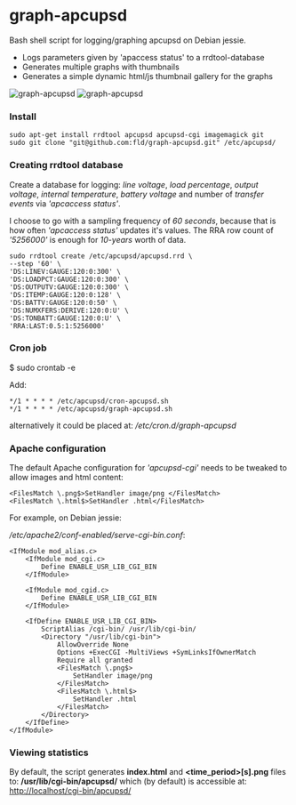 # graph-apcupsd
Bash shell script for logging/graphing apcupsd on Debian jessie.

 * Logs parameters given by 'apaccess status' to a rrdtool-database
 * Generates multiple graphs with thumbnails
 * Generates a simple dynamic html/js thumbnail gallery for the graphs

![graph-apcupsd](http://i.imgur.com/Il1auzU.png "graph-apcupsd v1.1 Graph")
![graph-apcupsd](http://i.imgur.com/vy80B9u.png "graph-apcupsd v1.0 Web UI")
### Install ###
```
sudo apt-get install rrdtool apcupsd apcupsd-cgi imagemagick git
sudo git clone "git@github.com:fld/graph-apcupsd.git" /etc/apcupsd/
```
### Creating rrdtool database ###
Create a database for logging: _line voltage_, _load percentage_, _output voltage_, _internal temperature_, _battery voltage_ and number of _transfer events_ via _'apcaccess status'_.

I choose to go with a sampling frequency of _60 seconds_, because that is how often _'apcaccess status'_ updates it's values. The RRA row count of _'5256000'_ is enough for _10-years_ worth of data.
```
sudo rrdtool create /etc/apcupsd/apcupsd.rrd \
--step '60' \
'DS:LINEV:GAUGE:120:0:300' \
'DS:LOADPCT:GAUGE:120:0:300' \
'DS:OUTPUTV:GAUGE:120:0:300' \
'DS:ITEMP:GAUGE:120:0:128' \
'DS:BATTV:GAUGE:120:0:50' \
'DS:NUMXFERS:DERIVE:120:0:U' \
'DS:TONBATT:GAUGE:120:0:U' \
'RRA:LAST:0.5:1:5256000'
```

### Cron job ###
$ sudo crontab -e

Add:
```
*/1 * * * * /etc/apcupsd/cron-apcupsd.sh
*/1 * * * * /etc/apcupsd/graph-apcupsd.sh
```
alternatively it could be placed at: _/etc/cron.d/graph-apcupsd_

### Apache configuration ###
The default Apache configuration for _'apcupsd-cgi'_ needs to be tweaked to allow images and html content:
```
<FilesMatch \.png$>SetHandler image/png </FilesMatch>
<FilesMatch \.html$>SetHandler .html</FilesMatch>
```

For example, on Debian jessie:

_/etc/apache2/conf-enabled/serve-cgi-bin.conf_:
```
<IfModule mod_alias.c>
    <IfModule mod_cgi.c>
        Define ENABLE_USR_LIB_CGI_BIN
    </IfModule>

    <IfModule mod_cgid.c>
        Define ENABLE_USR_LIB_CGI_BIN
    </IfModule>

    <IfDefine ENABLE_USR_LIB_CGI_BIN>
        ScriptAlias /cgi-bin/ /usr/lib/cgi-bin/
        <Directory "/usr/lib/cgi-bin">
            AllowOverride None
            Options +ExecCGI -MultiViews +SymLinksIfOwnerMatch
            Require all granted
            <FilesMatch \.png$>
                SetHandler image/png
            </FilesMatch>
            <FilesMatch \.html$>
                SetHandler .html
            </FilesMatch>
        </Directory>
    </IfDefine>
</IfModule>
```

### Viewing statistics ###
By default, the script generates __index.html__ and __\<time_period\>[s].png__ files to: __/usr/lib/cgi-bin/apcupsd/__ which (by default) is accessible at: <http://localhost/cgi-bin/apcupsd/>
